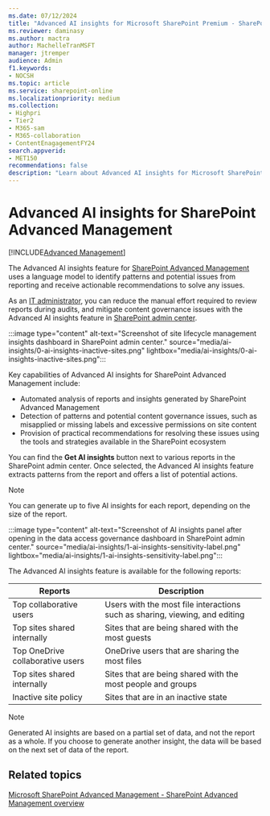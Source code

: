 ```yaml
---
ms.date: 07/12/2024
title: "Advanced AI insights for Microsoft SharePoint Premium - SharePoint Advanced Management"
ms.reviewer: daminasy
ms.author: mactra
author: MachelleTranMSFT
manager: jtremper
audience: Admin
f1.keywords:
- NOCSH
ms.topic: article
ms.service: sharepoint-online
ms.localizationpriority: medium
ms.collection:
- Highpri
- Tier2
- M365-sam
- M365-collaboration
- ContentEnagagementFY24
search.appverid:
- MET150
recommendations: false
description: "Learn about Advanced AI insights for Microsoft SharePoint Premium - SharePoint Advanced Management and how you can use it in your organization."
---
```


# Advanced AI insights for SharePoint Advanced Management

[!INCLUDE[Advanced Management](includes/advanced-management.md)]

The Advanced AI insights feature for [SharePoint Advanced Management](advanced-management.md) uses a language model to identify patterns and potential issues from reporting and receive actionable recommendations to solve any issues.

As an [IT administrator](/microsoft-365/admin/add-users/about-admin-roles), you can reduce the manual effort required to review reports during audits, and mitigate content governance issues with the Advanced AI insights feature in [SharePoint admin center](https://go.microsoft.com/fwlink/?linkid=2185219).

 :::image type="content" alt-text="Screenshot of site lifecycle management insights dashboard in SharePoint admin center." source="media/ai-insights/0-ai-insights-inactive-sites.png" lightbox="media/ai-insights/0-ai-insights-inactive-sites.png":::

Key capabilities of Advanced AI insights for SharePoint Advanced Management include:

- Automated analysis of reports and insights generated by SharePoint Advanced Management
- Detection of patterns and potential content governance issues, such as misapplied or missing labels and excessive permissions on site content
- Provision of practical recommendations for resolving these issues using the tools and strategies available in the SharePoint ecosystem

You can find the **Get AI insights** button next to various reports in the SharePoint admin center. Once selected, the Advanced AI insights feature extracts patterns from the report and offers a list of potential actions.

> [!NOTE]
> You can generate up to five AI insights for each report, depending on the size of the report.

 :::image type="content" alt-text="Screenshot of AI insights panel after opening in the data access governance dashboard in SharePoint admin center." source="media/ai-insights/1-ai-insights-sensitivity-label.png" lightbox="media/ai-insights/1-ai-insights-sensitivity-label.png":::

The Advanced AI insights feature is available for the following reports:

|Reports | Description |
|-----|-----|
|Top collaborative users | Users with the most file interactions such as sharing, viewing, and editing|
|Top sites shared internally | Sites that are being shared with the most guests|
|Top OneDrive collaborative users | OneDrive users that are sharing the most files|
|Top sites shared internally | Sites that are being shared with the most people and groups|
|Inactive site policy| Sites that are in an inactive state|

> [!NOTE]
> Generated AI insights are based on a partial set of data, and not the report as a whole. If you choose to generate another insight, the data will be based on the next set of data of the report.

## Related topics

[Microsoft SharePoint Advanced Management - SharePoint Advanced Management overview](advanced-management.md)
